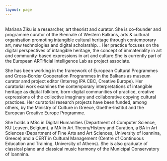 ```yaml
---
layout: page
---
```


<br>
Mariana Ziku is a researcher, art theorist and curator. She is co-founder and programme curator of the Biennale of Western Balkans, arts & cultural organisation promoting intangible cultural heritage through contemporary art, new technologies and digital scholarship.  
.
Her practice focuses on the digital perspectives of intangible heritage, the concept of immateriality in art and community-based expressions in art and culture.She is currently part of the European ARTificial Intelligence Lab as project associate.  
  
She has been working in the framework of European Cultural Programmes and Cross-Border Cooperation Programmes in the Balkans as museum curator amd project editor (Interreg IPA CBC, Creative Europe). Her curatorial work examines the contemporary interpretations of intangible heritage as digital folklore, born-digital communities of practice, creative expressions of the collective imaginary and collaborative copying cultural practices. Her curatorial research projects have been funded, among others, by the Ministry of Culture in Greece, Goethe-Institut and the European Creative Europe Programme.  
  
She holds a MSc in Digital Humanities (Department of Computer Science, KU Leuven, Belgium), a MA in Art Theory/History and Curation, a BA in Art Sciences (Department of Fine Arts and Art Sciences, University of Ioannina, Greece) and a CERT in Cultural Management (Centre of Continuous Education and Training, University of Athens). She is also graduate of classical piano and classical music harmony of the Municipal Conservatory of Ioannina.



